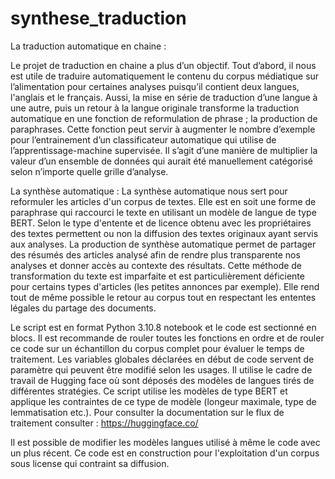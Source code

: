 # synthese_traduction
La traduction automatique en chaine :

Le projet de traduction en chaine a plus d’un objectif. Tout d’abord, il nous est utile de traduire automatiquement le contenu du corpus médiatique sur l’alimentation pour certaines analyses puisqu’il contient deux langues, l'anglais et le français. Aussi, la mise en série de traduction d’une langue à une autre, puis un retour à la langue originale transforme la traduction automatique en une fonction de reformulation de phrase ; la production de paraphrases. Cette fonction peut servir à augmenter le nombre d’exemple pour l’entrainement d’un classificateur automatique qui utilise de l’apprentissage-machine supervisée. Il s’agit d’une manière de multiplier la valeur d’un ensemble de données qui aurait été manuellement catégorisé selon n’importe quelle grille d’analyse.

La synthèse automatique :
La synthèse automatique nous sert pour reformuler les articles d'un corpus de textes. Elle est en soit une forme de paraphrase qui raccourci le texte en utilisant un modèle de langue de type BERT. Selon le type d'entente et de licence obtenu avec les propriétaires des textes permettent ou non la diffusion des textes originaux ayant servis aux analyses. La production de synthèse automatique permet de partager des résumés des articles analysé afin de rendre plus transparente nos analyses et donner accès au contexte des résultats. Cette méthode de transformation du texte est imparfaite et est particulièrement déficiente pour certains types d'articles (les petites annonces par exemple). Elle rend tout de même possible le retour au corpus tout en respectant les ententes légales du partage des documents.

Le script est en format Python 3.10.8 notebook et le code est sectionné en blocs.
Il est recommande de rouler toutes les fonctions en ordre et de rouler ce code sur un échantillon du corpus complet pour évaluer le temps de traitement.
Les variables globales déclarées en début de code servent de paramètre qui peuvent être modifié selon les usages.
Il utilise le cadre de travail de Hugging face où sont déposés des modèles de langues tirés de différentes stratégies. 
Ce script utilise les modèles de type BERT et applique les contraintes de ce type de modèle (longeur maximale, type de lemmatisation etc.).
Pour consulter la documentation sur le flux de traitement consulter : https://huggingface.co/

Il est possible de modifier les modèles langues utilisé à même le code avec un plus récent.
Ce code est en construction pour l'exploitation d'un corpus sous license qui contraint sa diffusion.

